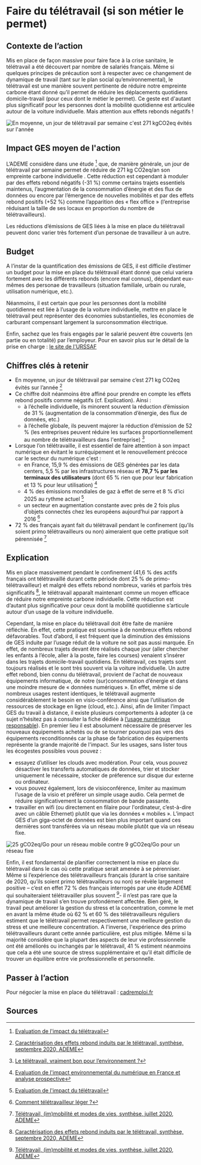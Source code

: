 # Faire du télétravail (si son métier le permet) 

## Contexte de l’action

Mis en place de façon massive pour faire face à la crise sanitaire, le télétravail a été découvert par nombre de salariés français. Même si quelques 
principes de précaution sont à respecter avec ce changement de dynamique de travail (tant sur le plan social qu’environnemental), le télétravail est une 
manière souvent pertinente de réduire notre empreinte carbone étant donné qu’il permet de réduire les déplacements quotidiens domicile-travail (pour ceux 
dont le métier le permet). Ce geste est d'autant plus significatif pour les personnes dont la mobilité quotidienne est articulée autour de la voiture 
individuelle. Mais attention aux effets rebonds négatifs !

![En moyenne, un jour de télétravail par semaine c'est 271 kgCO2eq évités sur l'année](https://ecolab-data.netlify.app/images/Chiffres-cles_Teletravail_v2.png)

## Impact GES moyen de l'action

L’ADEME considère dans une étude [^1] que, de manière générale, un jour de télétravail par semaine permet de réduire de 271 kg CO2eq/an son empreinte
carbone individuelle . Cette réduction est cependant à moduler par des effets rebond négatifs (-31 %) comme certains trajets essentiels maintenus, 
l’augmentation de la consommation d’énergie et des flux de données ou encore par l’émergence de nouvelles mobilités et par des effets rebond positifs (+52 %)
comme l’apparition des « flex office » (l’entreprise réduisant la taille de ses locaux en proportion du nombre de télétravailleurs).

Les réductions d’émissions de GES liées à la mise en place du télétravail peuvent donc varier très fortement d’un personae de travailleur à un autre.

## Budget

A l’instar de la quantification des émissions de GES, il est difficile d’estimer un budget pour la mise en place du télétravail étant donné que celui 
variera fortement avec les différents rebonds (encore mal connus), dépendant eux-mêmes des personae de travailleurs (situation familiale, urbain ou rurale, 
utilisation numérique, etc.).

Néanmoins, il est certain que pour les personnes dont la mobilité quotidienne est liée à l’usage de la voiture individuelle, mettre en place le télétravail 
peut représenter des économies substantielles, les économies de carburant compensant largement la surconsommation électrique.

Enfin, sachez que les frais engagés par le salarié peuvent être couverts (en partie ou en totalité) par l’employeur. Pour en savoir plus sur le détail de 
la prise en charge : [le site de l'URSSAF](https://www.urssaf.fr)

## Chiffres clés à retenir

- En moyenne, un jour de télétravail par semaine c’est 271 kg CO2eq évités sur l’année [^2]
- Ce chiffre doit néanmoins être affiné pour prendre en compte les effets rebond positifs comme négatifs (cf. Explication). Ainsi :
  - à l’échelle individuelle, ils minorent souvent la réduction d’émission de 31 % (augmentation de la consommation d’énergie, des flux de données, etc.)
  - à l’échelle globale, ils peuvent majorer la réduction d’émission de 52 % (les entreprises peuvent réduire les surfaces proportionnellement au nombre de 
télétravailleurs dans l'entreprise) [^3]
- Lorsque l’on télétravaille, il est essentiel de faire attention à son impact numérique en évitant le surréquipement et le renouvellement précoce car le secteur du numérique c'est :
  - en France, 15,9 % des émissions de GES générées par les data centers, 5,5 % par les infrastructures réseau et **78,7 % par les terminaux des utilisateurs** (dont 65 % rien que pour leur fabrication et 13 % pour leur utilisation) [^6]
  - 4 % des émissions mondiales de gaz à effet de serre et 8 % d’ici 2025 au rythme actuel [^1]
  - un secteur en augmentation constante avec près de 2 fois plus d’objets connectés chez les européens aujourd’hui par rapport à 2016 [^4]
- 72 % des français ayant fait du télétravail pendant le confinement (qu’ils soient primo télétravailleurs ou non) aimeraient que cette pratique soit 
pérennisée [^5]

## Explication

Mis en place massivement pendant le confinement (41,6 % des actifs français ont télétravaillé durant cette période dont 25 % de primo-télétravailleur) et 
malgré des effets rebond  nombreux, variés et parfois très significatifs  [^2], le télétravail apparaît maintenant comme un moyen efficace de réduire notre 
empreinte carbone individuelle. Cette réduction est d’autant plus significative pour ceux dont la mobilité quotidienne s’articule autour d’un usage de la 
voiture individuelle.

Cependant, la mise en place du télétravail doit être faite de manière réfléchie. En effet, cette pratique est soumise à de nombreux effets rebond 
défavorables. Tout d’abord, il est fréquent que la diminution des émissions de GES induite par l’usage réduit de la voiture ne soit pas aussi marquée. En 
effet, de nombreux trajets devant être réalisés chaque jour (aller chercher les enfants à l’école, aller à la poste, faire les courses) venaient s’insérer 
dans les trajets domicile-travail quotidiens. En télétravail, ces trajets sont toujours réalisés et le sont très souvent via la voiture individuelle. Un 
autre effet rebond, bien connu du télétravail, provient de l'achat de nouveaux équipements informatique, de notre (sur)consommation d’énergie et dans une moindre mesure de « données numériques ». En effet, même si de nombreux usages 
restent identiques, le télétravail augmente considérablement le besoin en visio-conférence ainsi que l’utilisation de ressources de stockage en ligne (cloud,
etc.). Ainsi, afin de limiter l’impact GES du travail à distance, il
existe plusieurs comportements à adopter (à ce sujet n’hésitez pas à consulter la fiche dédiée à [l’usage numérique responsable](https://nosgestesclimat.fr/actions/plus/num%C3%A9rique/usage-responsable)). En premier lieu il est absolument nécessaire de préserver les nouveaux équipements achetés ou de se tourner pourquoi pas vers des équipements reconditionnés car la phase de fabrication des équipements représente la grande majorité de l'impact. Sur les usages, sans  lister tous les écogestes possibles vous pouvez  :
-	essayez d’utiliser les clouds avec modération. Pour cela, vous pouvez désactiver les transferts automatiques de données, trier et stocker uniquement le 
nécessaire, stocker de préference sur disque dur externe ou ordinateur. 
-	vous pouvez également, lors de visioconférence, limiter au maximum l’usage de la visio et préférer un simple usage audio. Cela permet de réduire 
significativement la consommation de bande passante. 
-	travailler en wifi (ou directement en filaire pour l'ordinateur, c’est-à-dire avec un câble Ethernet) plutôt que via les données
« mobiles ». L’impact GES d’un giga-octet de données est bien plus important quand ces dernières sont transférées via un réseau mobile plutôt que via un réseau fixe.

![25 gCO2eq/Go pour un réseau mobile contre 9 gCO2eq/Go pour un réseau fixe](https://ecolab-data.netlify.app/images/Impact_GES_réseaux_data.PNG)


Enfin, il est fondamental de planifier correctement la mise en place du télétravail dans le cas où cette pratique serait amenée à se pérenniser. Même si 
l’expérience des télétravailleurs français (durant la crise sanitaire de 2020, qu’ils soient primo télétravailleurs ou non) se révèle largement positive
– c’est en effet 72 % des français interrogés par une étude ADEME qui souhaiteraient télétravailler plus souvent [^5]- il n’est pas rare que la dynamique de 
travail s’en trouve profondément affectée. Bien géré, le travail peut améliorer la gestion du stress et la concentration, comme le met en avant la même 
étude où 62 % et 60 % des télétravailleurs réguliers estiment que le télétravail permet respectivement une meilleure gestion du stress et une meilleure 
concentration. A l'inverse, l'expérience des primo télétravailleurs durant cette année particulière, est plus mitigée. Même si la majorité considère que la 
plupart des aspects de leur vie professionnelle ont été améliorés ou inchangés par le télétravail, 41 % estiment néanmoins que cela a été une source de 
stress supplémentaire et qu’il était difficile de trouver un équilibre entre vie professionnelle et personnelle. 

## Passer à l’action

Pour négocier la mise en place du télétravail : [cadremploi.fr](https://www.cadremploi.fr/editorial/actualites/actu-emploi/teletravail-leurs-astuces-pour-negocier-des-jours-en-plus)

## Sources

[^1]: [Evaluation de l'impact du télétravail](https://librairie.ademe.fr/mobilite-et-transport/3783-evaluation-de-l-impact-du-teletravail-et-des-tiers-lieux-sur-la-reduction-des-consommations-d-energie-et-des-emissions-de-gaz-a-effet-de-serre-et-sur-l-organisation-des-entreprises.html)
[^2]: [Caractérisation des effets rebond induits par le télétravail, synthèse, septembre 2020, ADEME](https://librairie.ademe.fr/mobilite-et-transport/3776-caracterisation-des-effets-rebond-induits-par-le-teletravail.html)
[^3]: [Le télétravail, vraiment bon pour l’environnement ?](https://presse.ademe.fr/wp-content/uploads/2020/09/ADEME_InfographieTT.pdf)
[^4]: [Comment télétravailleur léger ?](https://librairie.ademe.fr/consommer-autrement/249-comment-teletravailler-leger-.html)
[^5]: [Télétravail, (im)mobilité et modes de vies, synthèse, juillet 2020, ADEME](https://librairie.ademe.fr/consommer-autrement/314-teletravail-immobilite-et-modes-de-vie.html)
[^6]: [Evaluation de l'impact environnemental du numérique en France et analyse prospective](https://www.arcep.fr/uploads/tx_gspublication/etude-numerique-environnement-ademe-arcep-volet02_janv2022.pdf)
